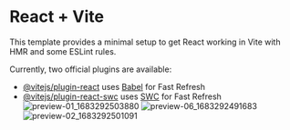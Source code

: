 # React + Vite

This template provides a minimal setup to get React working in Vite with HMR and some ESLint rules.

Currently, two official plugins are available:

- [@vitejs/plugin-react](https://github.com/vitejs/vite-plugin-react/blob/main/packages/plugin-react/README.md) uses [Babel](https://babeljs.io/) for Fast Refresh
- [@vitejs/plugin-react-swc](https://github.com/vitejs/vite-plugin-react-swc) uses [SWC](https://swc.rs/) for Fast Refresh
![preview-01_1683292503880](https://github.com/leovenom/UI-UX_website/assets/45887012/334fd156-e443-460b-be52-9eecef238bf6)
![preview-06_1683292491683](https://github.com/leovenom/UI-UX_website/assets/45887012/0dbbc631-ef90-4295-a9f1-ab431610329c)
![preview-02_1683292501091](https://github.com/leovenom/UI-UX_website/assets/45887012/337e363a-4a02-4ad3-bd61-bdc4bbeb2d9d)

